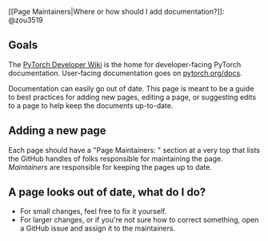 [[Page Maintainers|Where or how should I add documentation?]]: @zou3519

## Goals

The [PyTorch Developer Wiki](https://github.com/pytorch/pytorch/wiki/) is the home for developer-facing PyTorch documentation. User-facing documentation goes on [pytorch.org/docs](https://pytorch.org/docs/stable/index.html).

Documentation can easily go out of date. This page is meant to be a guide to best practices for adding new pages, editing a page, or suggesting edits to a page to help keep the documents up-to-date.

## Adding a new page

Each page should have a "Page Maintainers: " section at a very top that lists the GitHub handles of folks responsible for maintaining the page. *Maintainers* are responsible for keeping the pages up to date.

## A page looks out of date, what do I do?

* For small changes, feel free to fix it yourself.
* For larger changes, or if you're not sure how to correct something, open a GitHub issue and assign it to the maintainers.